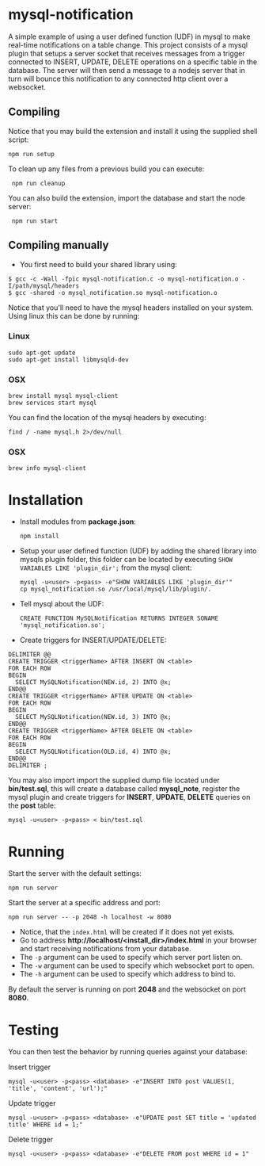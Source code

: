 # mysql-notification

A simple example of using a user defined function (UDF) in mysql to make real-time notifications on a table change. This project consists of a mysql plugin that setups a server socket that receives messages from a trigger connected to INSERT, UPDATE, DELETE operations on a specific table in the database. The server will then send a message to a nodejs server that in turn will bounce this notification to any connected http client over a websocket.

## Compiling

Notice that you may build the extension and install it using the supplied shell script:

    npm run setup

To clean up any files from a previous build you can execute:

     npm run cleanup

You can also build the extension, import the database and start the node server:

     npm run start

## Compiling manually

- You first need to build your shared library using:

```
$ gcc -c -Wall -fpic mysql-notification.c -o mysql-notification.o -I/path/mysql/headers
$ gcc -shared -o mysql_notification.so mysql-notification.o
```

Notice that you'll need to have the mysql headers installed on your system. 
Using linux this can be done by running:

### Linux

```
sudo apt-get update
sudo apt-get install libmysqld-dev
```

### OSX

```
brew install mysql mysql-client
brew services start mysql
```

You can find the location of the mysql headers by executing:

    find / -name mysql.h 2>/dev/null

### OSX

    brew info mysql-client

# Installation

- Install modules from **package.json**:

      npm install

- Setup your user defined function (UDF) by adding the shared library into mysqls plugin folder, this folder 
can be located by executing `SHOW VARIABLES LIKE 'plugin_dir';` from the mysql client:

      mysql -u<user> -p<pass> -e"SHOW VARIABLES LIKE 'plugin_dir'"
      cp mysql_notification.so /usr/local/mysql/lib/plugin/.

- Tell mysql about the UDF:

      CREATE FUNCTION MySQLNotification RETURNS INTEGER SONAME 'mysql_notification.so';

- Create triggers for INSERT/UPDATE/DELETE:

```
DELIMITER @@
CREATE TRIGGER <triggerName> AFTER INSERT ON <table> 
FOR EACH ROW 
BEGIN 
  SELECT MySQLNotification(NEW.id, 2) INTO @x; 
END@@
CREATE TRIGGER <triggerName> AFTER UPDATE ON <table>
FOR EACH ROW 
BEGIN 
  SELECT MySQLNotification(NEW.id, 3) INTO @x; 
END@@
CREATE TRIGGER <triggerName> AFTER DELETE ON <table>
FOR EACH ROW 
BEGIN 
  SELECT MySQLNotification(OLD.id, 4) INTO @x; 
END@@
DELIMITER ;
```

You may also import import the supplied dump file located under **bin/test.sql**, this
will create a database called **mysql_note**, register the mysql plugin and create triggers for 
**INSERT**, **UPDATE**, **DELETE** queries on the **post** table:

    mysql -u<user> -p<pass> < bin/test.sql

# Running

Start the server with the default settings:

    npm run server

Start the server at a specific address and port:    
    
    npm run server -- -p 2048 -h localhost -w 8080
    
- Notice, that the `index.html` will be created if it does not yet exists.
- Go to address **http://localhost/<install_dir>/index.html** in your browser and start receiving notifications from your database.
- The `-p` argument can be used to specify which server port listen on.
- The `-w` argument can be used to specify which websocket port to open.
- The `-h` argument can be used to specify which address to bind to.

By default the server is running on port **2048** and the websocket on port **8080**.

# Testing

You can then test the behavior by running queries against your database:

Insert trigger

    mysql -u<user> -p<pass> <database> -e"INSERT INTO post VALUES(1, 'title', 'content', 'url');"

Update trigger

    mysql -u<user> -p<pass> <database> -e"UPDATE post SET title = 'updated title' WHERE id = 1;"

Delete trigger

    mysql -u<user> -p<pass> <database> -e"DELETE FROM post WHERE id = 1"

